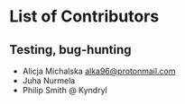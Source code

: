 # List of Contributors

## Testing, bug-hunting

* Alicja Michalska <alka96@protonmail.com>
* Juha Nurmela
* Philip Smith @ Kyndryl
